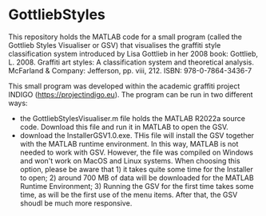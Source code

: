 # GottliebStyles
This repository holds the MATLAB code for a small program (called the Gottlieb Styles Visualiser or GSV) that visualises the graffiti style classification system introduced by Lisa Gottlieb in her 2008 book:
    Gottlieb, L. 2008. Graffiti art styles: A classification system and theoretical analysis. McFarland & Company: Jefferson, pp. viii, 212. ISBN: 978-0-7864-3436-7

This small program was developed within the academic graffiti project INDIGO (https://projectindigo.eu). The program can be run in two different ways:
* the GottliebStylesVisualiser.m file holds the MATLAB R2022a source code. Download this file and run it in MATLAB to open the GSV.
* download the InstallerGSV1.0.exe. THis file will install the GSV together with the MATLAB runtime environment. In this way, MATLAB is not needed to work with GSV. However, the file was compiled on Windows and won't work on MacOS and Linux systems. When choosing this option, please be aware that 1) it takes quite some time for the Installer to open; 2) around 700 MB of data will be downloaded for the MATLAB Runtime Environment; 3) Running the GSV for the first time takes some time, as will be the first use of the menu items. After that, the GSV shoudl be much more responsive.